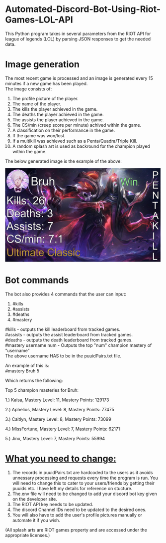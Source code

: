 # Automated-Discord-Bot-Using-Riot-Games-LOL-API

This Python program takes in several parameters from the RIOT API for league of legends (LOL) by parsing JSON responses to get the needed data.  

# Image generation 
The most recent game is processed and an image is generated every 15 minutes if a new game has been played.  
The image consists of:  

1. The profile picture of the player.
2. The name of the player.
3. The kills the player achieved in the game.
4. The deaths the player achieved in the game.
5. The assists the player achieved in the game.
6. The CS/min (creep score per minute) achived within the game.
7. A classification on their performance in the game.
8. If the game was won/lost.
9. If a multikill was achieved such as a Penta/Quadra/Triple Kill.
10. A random splash art is used as backround for the champion played within the game.

The below generated image is the example of the above:  

<img src="https://github.com/IbrahAbd/Discord-Bot-Using-Riot-Games-LOL-API/blob/main/Ibrahim.jpg" width="500" height="300">

# Bot commands
The bot also provides 4 commands that the user can input:  
1. #kills  
2. #assists  
3. #deaths  
4. #mastery <username> <num>  

#kills - outputs the kill leaderboard from tracked games.  
#assists - outputs the assist leaderboard from tracked games.  
#deaths -  outputs the death leaderboard from tracked games.  
#mastery username num - Outputs the top "num" champion mastery of "username"   
The above username HAS to be in the puuidPairs.txt file.  

An example of this is:  
#mastery Bruh 5  
  
Which returns the following:  

Top 5 champion masteries for Bruh:

1.) Kaisa, Mastery Level: 11, Mastery Points: 129173

2.) Aphelios, Mastery Level: 8, Mastery Points: 77475

3.) Caitlyn, Mastery Level: 8, Mastery Points: 73099

4.) MissFortune, Mastery Level: 7, Mastery Points: 62171

5.) Jinx, Mastery Level: 7, Mastery Points: 55994

# <u>**What you need to change:**</u>

1. The records in puuidPairs.txt are hardcoded to the users as it avoids unnessary processing and requests every time the program is run. You will need to change this to cater to your users/friends by getting their puuids etc. I have left my details for reference on stucture. 
2. The.env file will need to be changed to add your discord bot key given on the developer site.
3. The RIOT API key needs to be updated.
4. The discord Channel IDs need to be updated to the desired ones.
5. You will also have to add the user's profile pictures manually or automate it if you wish.


(All splash arts are RIOT games property and are accessed under the appropriate licenses.)


